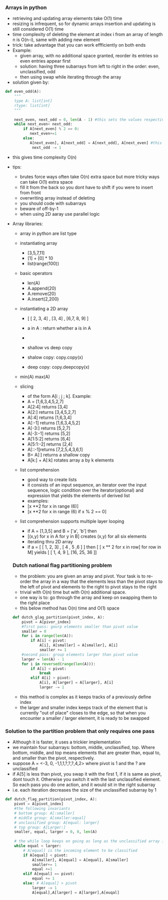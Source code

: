 ### Arrays in python

- retrieving and updating array elements take O(1) time
- resizing is infrequent, so for dynamic arrays insertion and updating is still considered O(1) time
- time complexity of deleting the element at index i from an array of length n is  O(n-i), same with adding new element
- trick: take advantage that you can work effficiently on both ends
- Example:
  - given array, with no additional space granted, reorder its entries so even entries appear first
  - solution: having three subarrays from left to right in the order: even, unclassified, odd
  - then using swap while iterating through the array
- solution given by:

```python
def even_odd(A):
    """
    type A: list[int]
    rtype: list[int]
    """
    
    next_even, next_odd = 0, len(A - 1) #this sets the values respectively
    while next_even< next_odd:
        if A[next_even] % 2 == 0:
           next_even+=1
        else:
           A[next_even], A[next_odd] = A[next_odd], A[next_even] #this swaps values
        	next_odd -= 1
```

- this gives time complexity O(n)

- tips:

  - brutes force ways often take O(n) extra space but more tricky ways can take O(1) extra space
  - fill it from the back so you dont have to shift if you were to insert from front
  - overwriting array instead of deleting
  - you should code with subarrays
  - beware of off-by-1
  - when using 2D aaray use parallel logic

- Array libraries:

  - array in python are list type

  - instantiating array

    - [3,5,7,11]
    - [1] + [0] * 10
    - list(range(100))

  - basic operators

    - len(A)
    - A.append(20)
    - A.remove(20)
    - A.insert(2,200)

  - instantiating a 2D array

    - [ [ 2, 3, 4]  , [3, 4] , [6,7, 8, 9] ]
    -   a in A : return whether a is in A

    - 
    - shallow vs deep copy
    - shalow copy: copy.copy(x)
    - deep copy: copy.deepcopy(x)

  - min(A) max(A)

  - slicing 

    - of the form A[i ; j ; k]. Example:
    - A = [1,6,3,4,5,2,7]
    - A[2:4] returns [3,4]
    - A[2:] returns [3,4,5,2,7]
    - A[:4] returns [1,6,3,4]
    - A[:-1] returns [1,6,3,4,5,2]
    - A[-3:] returns [5,2,7]
    - A[-3:-1] returns [5,2]
    - A[1:5:2] returns [6,4]
    - A[5:1:-2] returns [2,4]
    - A[::-1]returns [7,2,5,4,3,6,1]
    - B= A[:] returns a shallow copy
    - A[k:] + A[:k] rotates array a by k elements

  - list comprehension

    - good way to create lists
    - it consists of an input sequence, an iterator over the input sequence, logic condition over the iterator(optional) and expression that yields the elements of derived list
    - examples:
    - [x **2 for x in range (6)]
    - [x **2 for x in range (6) if x % 2 == 0]

  - list comprehension supports multiple layer looping

    - if A = [1,3,5] and B = ['a', 'b'] then 
    - [(x,y) for x in A for y in B] creates (x,y) for all six elements
    - iterating thru 2D array
    - if a = [ [ 1, 2, 3] , [ 4 , 5 ,6 ] ]  then  [ [ x ** 2 for x in row] for row in M] yields [ [ 1, 4, 9 ], [16, 25, 36 ]]



  ### Dutch national flag partitioning problem

  - the problem: you are given an array and pivot. Your task is to re-order the array in a way that the elements less than the pivot stays to the left of pivot and elements to the right to pivot stays to the right
  - trivial with O(n) time but with O(n) additional space. 
  - one way is to: go through the array and keep on swapping them to the right place
  - this below method has O(n) time and O(1) space

  ```python
  def dutch_glag_partition(pivot_index, A):
      pivot = A[pivor_index]
      #first pass: gourp elements smaller than pivot value
      smaller = 0
      for i in range(len(A)):
          if A[i] < pivot:
              A[i], A[smaller] = A[smaller], A[i]
              smaller += 1
      #second pass: group elements larger than pivot value
      larger = len(A) - 1
      for i in reversed(range(len(A))):
          if A[i] < pivot:
              break
          elif A[i] > pivot:
              A[i], A[larger] = A[larger], A[i]
              larger -= 1
  ```

  - this method is complex as it keeps tracks of a previously define index
  - the larger and smaller index keeps track of the element that is currently "out of place" closes to the edge, so that when you encounter a smaller / larger element, it is ready to be swapped

### Solution to the partition problem that only requires one pass

- Although it is faster, it uses a trickier implementation
- we maintain four subarrays: bottom, middle, unclassified, top. Where bottom, middle, and top means elements that are greater than, equal to, and smaller than the pivot, respectively.
- suppose A = <-3, 0, -1,1,1,?,?,?,4,2> where pivot is 1 and the ? are unclassified
- if A[5] is less than pivot, you swap it with the first 1, if it is same as pivot, dont touch it. Otherwise you switch it with the last unclassified element. So each pass you do one action, and it would sit in the right subarray
- i.e. each iteration decreases the size of the unclassified subarray by 1

```python
def dutch_flag_partition(pivot_index, A):
    pivot = A[pivot_index]
    #the following invariants
    # bottom group: A[:smaller]
    # middle group: A[smaller:equal]
    # unclassified group: A[equal: larger]
    # top group: A[Larger:]
    smaller, equal, larger = 0, 0, len(A)
    
    # the while loop keeps on going as long as the unclassified array isnt empty
    while equal < larger:
        # A[equal] is the incoming element to be classified
        if A[equal] < pivot:
            A[smaller], A[equal] = A[equal], A[smaller]
            smaller+= 1
            equal +=1
        elif A[equal] == pivot:
            equal += 1
        else: # A[equal] > pivot
            larger -= 1
            A[equal],A[larger] = A[larger],A[euqal]
            
```

